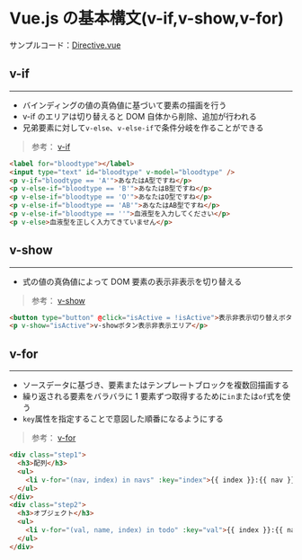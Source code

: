 # Vue.js の基本構文(v-if,v-show,v-for)

サンプルコード：[Directive.vue](../Vue.js_Sample_Code/sample-app/src/components/Directive.vue)

## v-if

---

- バインディングの値の真偽値に基づいて要素の描画を行う
- v-if のエリアは切り替えると DOM 自体から削除、追加が行われる
- 兄弟要素に対して`v-else`、`v-else-if`で条件分岐を作ることができる

> 参考： [v-if](https://jp.vuejs.org/v2/api/#v-if)

```html
<label for="bloodtype"></label>
<input type="text" id="bloodtype" v-model="bloodtype" />
<p v-if="bloodtype == 'A'">あなたはA型ですね</p>
<p v-else-if="bloodtype == 'B'">あなたはB型ですね</p>
<p v-else-if="bloodtype == 'O'">あなたはO型ですね</p>
<p v-else-if="bloodtype == 'AB'">あなたはAB型ですね</p>
<p v-else-if="bloodtype == ''">血液型を入力してください</p>
<p v-else>血液型を正しく入力てきていません</p>
```

## v-show

---

- 式の値の真偽値によって DOM 要素の表示非表示を切り替える

> 参考： [v-show](https://jp.vuejs.org/v2/api/#v-show)

```html
<button type="button" @click="isActive = !isActive">表示非表示切り替えボタン</button>
<p v-show="isActive">v-showボタン表示非表示エリア</p>
```

<div style="page-break-before:always"></div>

## v-for

---

- ソースデータに基づき、要素またはテンプレートブロックを複数回描画する
- 繰り返される要素をバラバラに 1 要素ずつ取得するために`in`または`of`式を使う
- `key`属性を指定することで意図した順番になるようにする

> 参考： [v-for](https://jp.vuejs.org/v2/api/#v-for)

```html
<div class="step1">
  <h3>配列</h3>
  <ul>
    <li v-for="(nav, index) in navs" :key="index">{{ index }}:{{ nav }}</li>
  </ul>
</div>
<div class="step2">
  <h3>オブジェクト</h3>
  <ul>
    <li v-for="(val, name, index) in todo" :key="val">{{ index }}:{{ name }}:{{ val }}</li>
  </ul>
</div>
```
